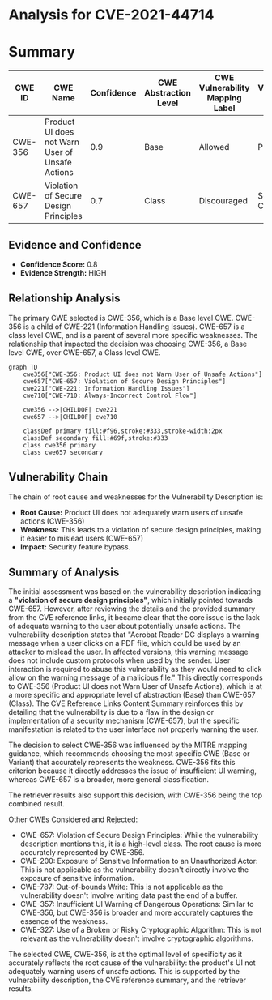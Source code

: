 # Analysis for CVE-2021-44714

# Summary
| CWE ID | CWE Name | Confidence | CWE Abstraction Level | CWE Vulnerability Mapping Label | CWE-Vulnerability Mapping Notes |
|---|---|---|---|---|---|
| CWE-356 | Product UI does not Warn User of Unsafe Actions | 0.9 | Base | Allowed | Primary CWE |
| CWE-657 | Violation of Secure Design Principles | 0.7 | Class | Discouraged | Secondary Candidate |

## Evidence and Confidence

*   **Confidence Score:** 0.8
*   **Evidence Strength:** HIGH

## Relationship Analysis
The primary CWE selected is CWE-356, which is a Base level CWE. CWE-356 is a child of CWE-221 (Information Handling Issues). CWE-657 is a class level CWE, and is a parent of several more specific weaknesses. The relationship that impacted the decision was choosing CWE-356, a Base level CWE, over CWE-657, a Class level CWE.

```mermaid
graph TD
    cwe356["CWE-356: Product UI does not Warn User of Unsafe Actions"]
    cwe657["CWE-657: Violation of Secure Design Principles"]
    cwe221["CWE-221: Information Handling Issues"]
    cwe710["CWE-710: Always-Incorrect Control Flow"]
    
    cwe356 -->|CHILDOF| cwe221
    cwe657 -->|CHILDOF| cwe710
    
    classDef primary fill:#f96,stroke:#333,stroke-width:2px
    classDef secondary fill:#69f,stroke:#333
    class cwe356 primary
    class cwe657 secondary
```

## Vulnerability Chain
The chain of root cause and weaknesses for the Vulnerability Description is:
  - **Root Cause:** Product UI does not adequately warn users of unsafe actions (CWE-356)
  - **Weakness:** This leads to a violation of secure design principles, making it easier to mislead users (CWE-657)
  - **Impact:** Security feature bypass.

## Summary of Analysis
The initial assessment was based on the vulnerability description indicating a **"violation of secure design principles"**, which initially pointed towards CWE-657. However, after reviewing the details and the provided summary from the CVE reference links, it became clear that the core issue is the lack of adequate warning to the user about potentially unsafe actions. The vulnerability description states that "Acrobat Reader DC displays a warning message when a user clicks on a PDF file, which could be used by an attacker to mislead the user. In affected versions, this warning message does not include custom protocols when used by the sender. User interaction is required to abuse this vulnerability as they would need to click allow on the warning message of a malicious file." This directly corresponds to CWE-356 (Product UI does not Warn User of Unsafe Actions), which is at a more specific and appropriate level of abstraction (Base) than CWE-657 (Class). The CVE Reference Links Content Summary reinforces this by detailing that the vulnerability is due to a flaw in the design or implementation of a security mechanism (CWE-657), but the specific manifestation is related to the user interface not properly warning the user.

The decision to select CWE-356 was influenced by the MITRE mapping guidance, which recommends choosing the most specific CWE (Base or Variant) that accurately represents the weakness. CWE-356 fits this criterion because it directly addresses the issue of insufficient UI warning, whereas CWE-657 is a broader, more general classification.

The retriever results also support this decision, with CWE-356 being the top combined result.

Other CWEs Considered and Rejected:

*   CWE-657: Violation of Secure Design Principles: While the vulnerability description mentions this, it is a high-level class. The root cause is more accurately represented by CWE-356.
*   CWE-200: Exposure of Sensitive Information to an Unauthorized Actor: This is not applicable as the vulnerability doesn't directly involve the exposure of sensitive information.
*   CWE-787: Out-of-bounds Write: This is not applicable as the vulnerability doesn't involve writing data past the end of a buffer.
*   CWE-357: Insufficient UI Warning of Dangerous Operations: Similar to CWE-356, but CWE-356 is broader and more accurately captures the essence of the weakness.
*   CWE-327: Use of a Broken or Risky Cryptographic Algorithm: This is not relevant as the vulnerability doesn't involve cryptographic algorithms.

The selected CWE, CWE-356, is at the optimal level of specificity as it accurately reflects the root cause of the vulnerability: the product's UI not adequately warning users of unsafe actions. This is supported by the vulnerability description, the CVE reference summary, and the retriever results.